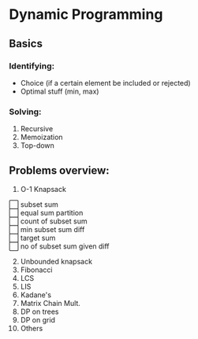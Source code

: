 # Dynamic Programming

## Basics

### Identifying:
- Choice (if a certain element be included or rejected)
- Optimal stuff (min, max)

### Solving:
1. Recursive
2. Memoization
3. Top-down

## Problems overview:
1. O-1 Knapsack

⬜️ subset sum \
⬜️ equal sum partition \
⬜️ count of subset sum \
⬜️ min subset sum diff \
⬜️ target sum \
⬜️ no of subset sum given diff 

2. Unbounded knapsack
3. Fibonacci
4. LCS
5. LIS
6. Kadane's
7. Matrix Chain Mult.
8. DP on trees
9. DP on grid
10. Others
